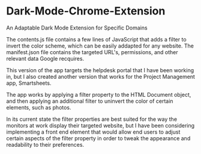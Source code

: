 # Dark-Mode-Chrome-Extension
An Adaptable Dark Mode Extension for Specific Domains

The contents.js file contains a few lines of JavaScript that adds a filter to invert the color scheme, which can be easily addapted for any website. The manifest.json file contains the targeted URL's, permissions, and other relevant data Google recquires.

This version of the app targets the helpdesk portal that I have been working in, but I also created another version that works for the Project Management app, Smartsheets.

The app works by applying a filter property to the HTML Document object, and then applying an additional filter to uninvert the color of certain elements, such as photos. 

In its current state the filter properties are best suited for the way the monitors at work display their targeted website, but I have been considering implementing a front end element that would allow end users to adjust certain aspects of the filter property in order to tweak the appearance and readability to their preferences.
